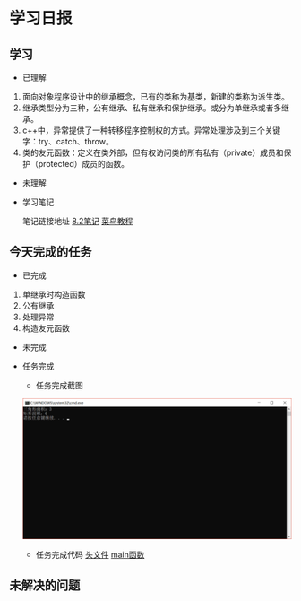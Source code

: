 # 学习日报

## 学习

* 已理解
1. 面向对象程序设计中的继承概念，已有的类称为基类，新建的类称为派生类。
2. 继承类型分为三种，公有继承、私有继承和保护继承。或分为单继承或者多继承。
3. c++中，异常提供了一种转移程序控制权的方式。异常处理涉及到三个关键字：try、catch、throw。
4. 类的友元函数：定义在类外部，但有权访问类的所有私有（private）成员和保护（protected）成员的函数。
* 未理解

* 学习笔记

    笔记链接地址
[8.2笔记](https://github.com/chengyimin/8.2/blob/master/8.2笔记.md)
[菜鸟教程](https://www.runoob.com/cplusplus/cpp-inheritance.html)

## 今天完成的任务

* 已完成
1. 单继承时构造函数
2. 公有继承
3. 处理异常
4. 构造友元函数

* 未完成

* 任务完成
    - 任务完成截图
    
    ![截图](https://github.com/chengyimin/8.2/blob/master/photo.png)

    - 任务完成代码
    [头文件](https://github.com/chengyimin/8.2/blob/master/figure.h)
    [main函数](https://github.com/chengyimin/8.2/blob/master/main.cpp)

## 未解决的问题
